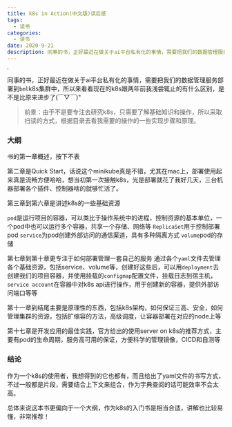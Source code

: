 ```yaml
---
title: k8s in Action(中文版)读后感
tags:
  - 读书 
categories:
  - 读书
date: 2020-9-21
description: 同事的书，正好最近在做关于ai平台私有化的事情，需要把我们的数据管理服务部署到`bml`k8s集群中，所以来看看现在的k8s跟两年前我浅尝辄止的有什么区别，是不是比原来进步了(￣▽￣)"
---
```


<img src="https://i.loli.net/2020/09/21/oeFav5ckNDIrCBE.jpg" style="zoom: 20%;" />

​		同事的书，正好最近在做关于ai平台私有化的事情，需要把我们的数据管理服务部署到`bml`k8s集群中，所以来看看现在的k8s跟两年前我浅尝辄止的有什么区别，是不是比原来进步了(￣▽￣)"

> 前景：由于不是要专注去研究k8s，只需要了解基础知识和操作，所以采取扫读的方式，根据目录去看我需要的操作的一些实现步骤和原理。

### 大纲
书的第一章概述，按下不表

第二章是Quick Start，话说这个minikube真是不错，尤其在mac上，部署使用起来真是流畅方便哈哈，想当初第一次接触k8s，光是部署就花了我好几天，三台机器部署各个插件、控制器啥的就够忙活了。

第三章到第六章是讲述k8s的一些基础资源

`pod`是运行项目的容器，可以类比于操作系统中的进程，控制资源的基本单位，一个pod中也可以运行多个容器，共享一个存储、网络等
`ReplicaSet`用于控制部署pod
`service`为pod创建外部访问的通信渠道，具有多种隔离方式
`volume`pod的存储

第七章到第十章更专注于如何部署管理一套自己的服务
通过各个`yaml`文件去管理各个基础资源，包括service、volume等，创建好这些后，可以用`deployment`去创建我们的项目容器，并使用挂载的`configmap`配置文件，挂载日志到宿主机，`service account`在容器中对k8s api进行操作，用于创建新的容器，提供外部访问端口等等

第十一章到结尾主要是原理性的东西，包括k8s架构，如何保证三高、安全，如何管理集群的资源，包括扩缩容的方法，高级调度，让容器部署在对应的node上等

第十七章是开发应用的最佳实践，官方给出的使用server on k8s的推荐方式，主要有pod的生命周期，服务高可用的保证，方便科学的管理镜像，CICD和自测等

### 结论
作为一个k8s的使用者，我想得到的它也都有，而且给出了yaml文件的书写方式，不过一般都是片段，需要结合上下文来组合，作为字典查阅的话可能效率不会太高。

总体来说这本书更偏向于一个大纲，作为k8s的入门书是相当合适，讲解也比较易懂，非常推荐！
